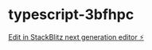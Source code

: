 # typescript-3bfhpc

[Edit in StackBlitz next generation editor ⚡️](https://stackblitz.com/~/github.com/netTrek/typescript-3bfhpc)